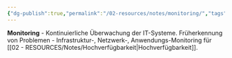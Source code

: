 ```yaml
---
{"dg-publish":true,"permalink":"/02-resources/notes/monitoring/","tags":["überwachung/systeme","früherkennung/probleme"],"noteIcon":"","updated":"2025-08-28T20:50:30.000+02:00"}
---
```



**Monitoring** - Kontinuierliche Überwachung der IT-Systeme.
Früherkennung von Problemen - Infrastruktur-, Netzwerk-, Anwendungs-Monitoring für [[02 - RESOURCES/Notes/Hochverfügbarkeit\|Hochverfügbarkeit]].